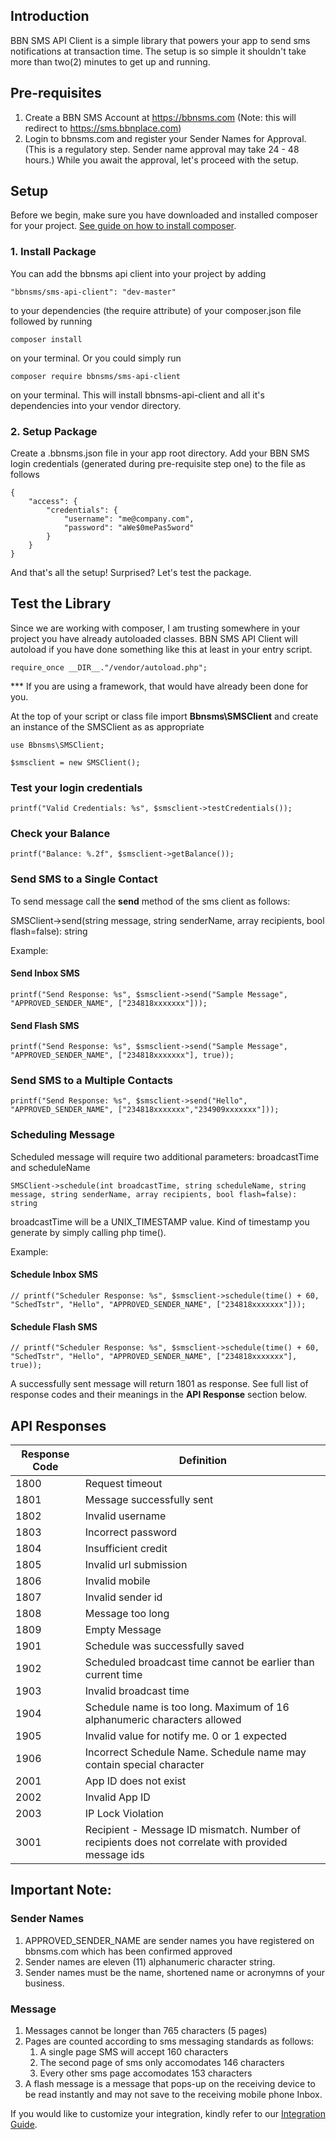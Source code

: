 ## Introduction
BBN SMS API Client is a simple library that powers your app to send sms notifications at transaction time. The setup is so simple it shouldn't take more than two(2) minutes to get up and running.
## Pre-requisites
1. Create a BBN SMS Account at https://bbnsms.com (Note: this will redirect to https://sms.bbnplace.com)
2. Login to bbnsms.com and register your Sender Names for Approval. (This is a regulatory step. Sender name approval may take 24 - 48 hours.) While you await the approval, let's proceed with the setup.


## Setup
Before we begin, make sure you have downloaded and installed composer for your project. [See guide on how to install composer](https://https://getcomposer.org/doc/00-intro.md).
### 1. Install Package
 You can add the bbnsms api client into your project by adding
```
"bbnsms/sms-api-client": "dev-master"
```
to your dependencies (the require attribute) of your composer.json file followed by  running
```
composer install
```
on your terminal. Or you could simply run
```
composer require bbnsms/sms-api-client
```
on your terminal. This will install bbnsms-api-client and all it's dependencies into your vendor directory.


### 2. Setup Package
Create a .bbnsms.json file in your app root directory. Add your BBN SMS login credentials (generated during pre-requisite step one) to the file as follows

```
{
    "access": {
        "credentials": {
            "username": "me@company.com",
            "password": "aWe$0mePas5word"
        }
    }
}
```

And that's all the setup! Surprised? Let's test the package.


## Test the Library

Since we are working with composer, I am trusting somewhere in your project you have already autoloaded classes. BBN SMS API Client will autoload if you have done something like this at least in your entry script. 

```
require_once __DIR__."/vendor/autoload.php";
```
*** If you are using a framework, that would have already been done for you.

At the top of your script or class file import **Bbnsms\SMSClient** and create an instance of the SMSClient as as appropriate
```
use Bbnsms\SMSClient;

$smsclient = new SMSClient();
```
### Test your login credentials
```
printf("Valid Credentials: %s", $smsclient->testCredentials());
```
### Check your Balance
```
printf("Balance: %.2f", $smsclient->getBalance());
```
### Send SMS to a Single Contact
To send message call the **send** method of the sms client as follows:

SMSClient->send(string message, string senderName, array recipients, bool flash=false): string

Example:
#### Send Inbox SMS
~~~~
printf("Send Response: %s", $smsclient->send("Sample Message", "APPROVED_SENDER_NAME", ["234818xxxxxxx"]));
~~~~

#### Send Flash SMS
~~~~
printf("Send Response: %s", $smsclient->send("Sample Message", "APPROVED_SENDER_NAME", ["234818xxxxxxx"], true));
~~~~
### Send SMS to a Multiple Contacts
~~~~
printf("Send Response: %s", $smsclient->send("Hello", "APPROVED_SENDER_NAME", ["234818xxxxxxx","234909xxxxxxx"]));
~~~~
### Scheduling Message

Scheduled message will require two additional parameters: broadcastTime and scheduleName

    SMSClient->schedule(int broadcastTime, string scheduleName, string message, string senderName, array recipients, bool flash=false): string

broadcastTime will be a UNIX_TIMESTAMP value. Kind of timestamp you generate by simply calling php time().

Example:
#### Schedule Inbox SMS
~~~~
// printf("Scheduler Response: %s", $smsclient->schedule(time() + 60, "SchedTstr", "Hello", "APPROVED_SENDER_NAME", ["234818xxxxxxx"]));
~~~~
#### Schedule Flash SMS
~~~~
// printf("Scheduler Response: %s", $smsclient->schedule(time() + 60, "SchedTstr", "Hello", "APPROVED_SENDER_NAME", ["234818xxxxxxx"], true));
~~~~

A successfully sent message will return 1801 as response. See full list of response codes and their meanings in the **API Response** section below.


## API Responses
| Response Code | Definition 
|---------------|--------------
|1800           | Request timeout
|1801           |Message successfully sent
|1802           |Invalid username
|1803           |Incorrect password
|1804           |Insufficient credit
|1805           |Invalid url submission
|1806           |Invalid mobile
|1807           |Invalid sender id
|1808           |Message too long
|1809           |Empty Message
|1901           |Schedule was successfully saved
|1902           |Scheduled broadcast time cannot be earlier than current time
|1903           |Invalid broadcast time
|1904           |Schedule name is too long. Maximum of 16 alphanumeric characters allowed
|1905           |Invalid value for notify me. 0 or 1 expected
|1906           |Incorrect Schedule Name. Schedule name may contain special character
|2001           |App ID does not exist
|2002           |Invalid App ID
|2003           |IP Lock Violation
|3001           |Recipient - Message ID mismatch. Number of recipients does not correlate with provided message ids

## Important Note:
### Sender Names
1. APPROVED_SENDER_NAME are sender names you have registered on bbnsms.com which has been confirmed approved
2. Sender names are eleven (11) alphanumeric character string.
3. Sender names must be the name, shortened name or acronymns of your business.

### Message
1. Messages cannot be longer than 765 characters (5 pages)
2. Pages are counted according to sms messaging standards as follows:
   1. A single page SMS will accept 160 characters
   2. The second page of sms only accomodates 146 characters
   3. Every other sms page accomodates 153 characters
3. A flash message is a message that pops-up on the receiving device to be read instantly and may not save to the receiving mobile phone Inbox.


If you would like to customize your integration, kindly refer to our [Integration Guide](https://dev.bbnplace.com/docs/).

